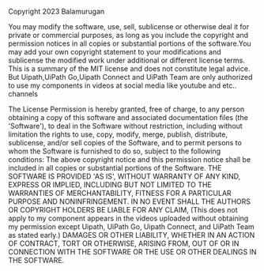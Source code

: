 Copyright 2023 Balamurugan

You may modify the software, use, sell, sublicense or otherwise deal it for private or commercial purposes, as long as you include the copyright and permission notices in all copies or substantial portions of the software.You may add your own copyright statement to your modifications and sublicense the modified work under additional or different license terms. This is a summary of the MIT license and does not constitute legal advice. But Uipath,UiPath Go,Uipath Connect and UiPath Team are only authorized to use my components in videos at social media like youtube and etc.. channels

The License Permission is hereby granted, free of charge, to any person obtaining a copy of this software and associated documentation files (the 'Software'), to deal in the Software without restriction, including without limitation the rights to use, copy, modify, merge, publish, distribute, sublicense, and/or sell copies of the Software, and to permit persons to whom the Software is furnished to do so, subject to the following conditions: The above copyright notice and this permission notice shall be included in all copies or substantial portions of the Software. THE SOFTWARE IS PROVIDED 'AS IS', WITHOUT WARRANTY OF ANY KIND, EXPRESS OR IMPLIED, INCLUDING BUT NOT LIMITED TO THE WARRANTIES OF MERCHANTABILITY, FITNESS FOR A PARTICULAR PURPOSE AND NONINFRINGEMENT. IN NO EVENT SHALL THE AUTHORS OR COPYRIGHT HOLDERS BE LIABLE FOR ANY CLAIM, (This does not apply to my component appears in the videos uploaded without obtaining my permission except Uipath, UiPath Go, Uipath Connect, and UiPath Team as stated early.) DAMAGES OR OTHER LIABILITY, WHETHER IN AN ACTION OF CONTRACT, TORT OR OTHERWISE, ARISING FROM, OUT OF OR IN CONNECTION WITH THE SOFTWARE OR THE USE OR OTHER DEALINGS IN THE SOFTWARE.
